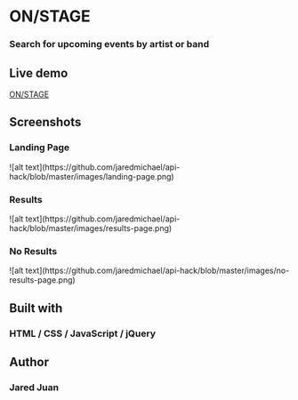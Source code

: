<h1>ON/STAGE</h1>
<h3>Search for upcoming events by artist or band</h3>

<h2>Live demo</h2>
<a href="https://jaredmichael.github.io/on-stage/">ON/STAGE</a>

<h2>Screenshots</h2>
<h3>Landing Page</h3>
![alt text](https://github.com/jaredmichael/api-hack/blob/master/images/landing-page.png)

<h3>Results</h3>
![alt text](https://github.com/jaredmichael/api-hack/blob/master/images/results-page.png)

<h3>No Results</h3>
![alt text](https://github.com/jaredmichael/api-hack/blob/master/images/no-results-page.png)

<h2>Built with</h2>
<h3>HTML / CSS / JavaScript / jQuery</h3>

<h2>Author</h2>
<h3>Jared Juan</h3>

